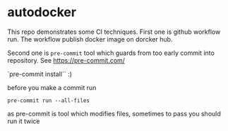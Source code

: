 # autodocker

This repo demonstrates some CI techniques.
First one is github workflow run. The workflow publish docker image on dorcker hub.

Second one is `pre-commit` tool which guards from too early commit into repository.
See https://pre-commit.com/

`pre-commit install`` :)

before you make a commit run

`pre-commit run --all-files`

as pre-commit is tool which modifies files, sometimes to pass you should run it twice
